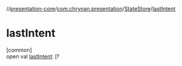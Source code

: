//[presentation-core](../../../index.md)/[com.chrynan.presentation](../index.md)/[StateStore](index.md)/[lastIntent](last-intent.md)

# lastIntent

[common]\
open val [lastIntent](last-intent.md): [I](index.md)?
